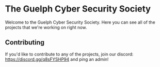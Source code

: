 # The Guelph Cyber Security Society
Welcome to the Guelph Cyber Security Society. Here you can see all of the projects that we're working on right now.

## Contributing
If you'd like to contribute to any of the projects, join our discord: https://discord.gg/q8sFYSHP94 and ping an admin!
